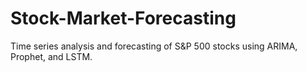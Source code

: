 # Stock-Market-Forecasting
Time series analysis and forecasting of S&amp;P 500 stocks using ARIMA, Prophet, and LSTM.
